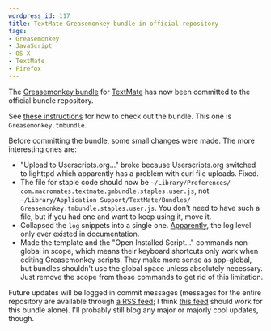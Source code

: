 ```yaml
--- 
wordpress_id: 117
title: TextMate Greasemonkey bundle in official repository
tags: 
- Greasemonkey
- JavaScript
- OS X
- TextMate
- Firefox
---
```

The <a href="http://henrik.nyh.se/2007/03/major-update-to-the-textmate-greasemonkey-bundle/">Greasemonkey bundle</a> for <a href="http://macromates.com/">TextMate</a> has now been committed to the official bundle repository.

<!--more-->

See <a href="http://macromates.com/textmate/manual/bundles#getting_more_bundles">these instructions</a> for how to check out the bundle. This one is <code>Greasemonkey.tmbundle</code>.

Before committing the bundle, some small changes were made. The more interesting ones are:

<ul>
<li>"Upload to Userscripts.org…" broke because Userscripts.org switched to lighttpd which apparently has a problem with curl file uploads. Fixed.</li>
<li>The file for staple code should now be <code>~/Library/Preferences/ com.macromates.textmate.gmbundle.staples.user.js</code>, not <code>~/Library/Application Support/TextMate/Bundles/ Greasemonkey.tmbundle.staples.user.js</code>. You don't need to have such a file, but if you had one and want to keep using it, move it.</li>
<li>Collapsed the <code>log</code> snippets into a single one. <a href="http://groups.google.com/group/greasemonkey-dev/browse_thread/thread/f9d58c46e84d1f4b#msg_d73776184ff432d9">Apparently</a>, the log level only ever existed in documentation.</li>
<li>Made the template and the "Open Installed Script…" commands non-global in scope, which means their keyboard shortcuts only work when editing Greasemonkey scripts. They make more sense as app-global, but bundles shouldn't use the global space unless absolutely necessary. Just remove the scope from those commands to get rid of this limitation.</li>
</ul>

Future updates will be logged in commit messages (messages for the entire repository are available through <a href="http://macromates.com/svnlog/bundles.rss">a RSS feed</a>; I think <a href="http://subtlety.errtheblog.com/O_o/110.xml">this feed</a> should work for this bundle alone). I'll probably still blog any major or majorly cool updates, though.

